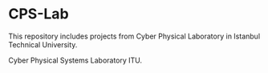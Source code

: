 # CPS-Lab
This repository includes projects from Cyber Physical Laboratory in Istanbul Technical University.


Cyber Physical Systems Laboratory ITU.
